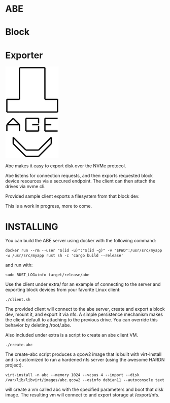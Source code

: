 ABE
===
Block
=====
Exporter
========

![Logo](./logo.svg)


Abe makes it easy to export disk over the NVMe protocol.

Abe listens for connection requests, and then exports requested block device
resources via a secured endpoint.  The client can then attach the drives via nvme cli.

Provided sample client exports a filesystem from that block dev.

This is a work in progress, more to come.

INSTALLING
==========

You can build the ABE server using docker with the following command:

```
docker run --rm --user "$(id -u)":"$(id -g)" -v "$PWD":/usr/src/myapp -w /usr/src/myapp rust sh -c 'cargo build --release'
```

and run with:

```
sudo RUST_LOG=info target/release/abe
```

Use the client under extra/ for an example of connecting to the server
and exporting block devices from your favorite Linux client:

```
./client.sh
```

The provided client will connect to the abe server, create and export
a block dev, mount it, and export it via nfs.  A simple persistence
mechanism makes the client default to attaching to the previous drive.
You can override this behavior by deleting /root/.abe.

Also included under extra is a script to create an abe client VM.

```
./create-abc
```

The create-abc script produces a qcow2 image that is built with
virt-install and is customized to run a hardened nfs server 
(using the awesome HARDN project).  

```
virt-install -n abc --memory 1024 --vcpus 4 --import --disk /var/lib/libvirt/images/abc.qcow2 --osinfo debian11 --autoconsole text
```

will create a vm called abc with the specified parameters and boot
that disk image.  The resulting vm will connect to and export storage
at /export/nfs.
